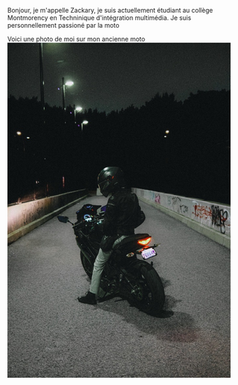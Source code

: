 Bonjour, je m'appelle Zackary, je suis actuellement étudiant au collège Montmorency en Techninique d'intégration multimédia. 
Je suis personnellement passioné par la moto

Voici une photo de moi sur mon ancienne moto
![photo](Image.jfif)

